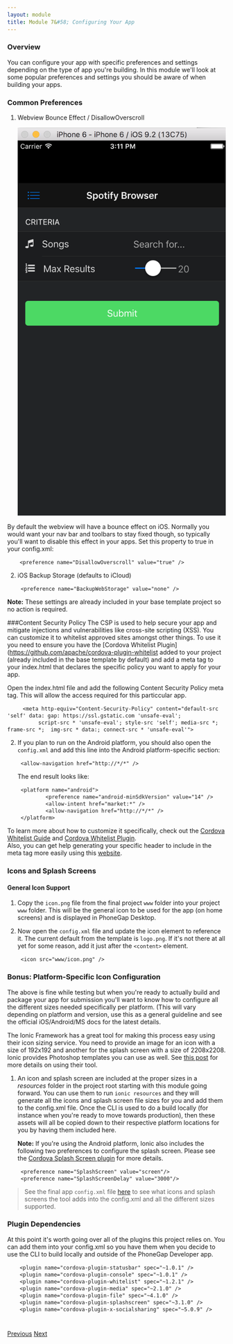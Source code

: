 ```yaml
---
layout: module
title: Module 7&#58; Configuring Your App
---
```


### Overview
You can configure your app with specific preferences and settings depending on the type of app you're building. In this module we'll look 
at some popular preferences and settings you should be aware of when building your apps. 

### Common Preferences
1. Webview Bounce Effect / DisallowOverscroll

    <img class="screenshot-lg" src="images/bounce.png"/>

By default the webview will have a bounce effect on iOS. Normally you would want your nav bar and toolbars to stay fixed though, so typically
you'll want to disable this effect in your apps. Set this property to true in your config.xml:

        <preference name="DisallowOverscroll" value="true" />
    
2. iOS Backup Storage (defaults to iCloud)
 
        <preference name="BackupWebStorage" value="none" />

**Note:** These settings are already included in your base template project so no action is required. 

###Content Security Policy 
The CSP is used to help secure your app and mitigate injections and vulnerabilities like cross-site scripting (XSS). You can customize it to 
whitelist approved sites amongst other things. To use it you need to ensure you have the [Cordova Whitelist Plugin](https://github.com/apache/cordova-plugin-whitelist
added to your project (already included in the base template by default) and add a meta tag to your index.html that declares the specific policy
 you want to apply for your app. 
   
 Open the index.html file and add the following Content Security Policy meta tag. This will allow the access required for this particcular app. 
     
         <meta http-equiv="Content-Security-Policy" content="default-src 'self' data: gap: https://ssl.gstatic.com 'unsafe-eval';
              script-src * 'unsafe-eval'; style-src 'self'; media-src *; frame-src *;  img-src * data:; connect-src * 'unsafe-eval'">

2. If you plan to run on the Android platform, you should also open the `config.xml` and add this line into the Android platform-specific section:

        <allow-navigation href="http://*/*" />
                
   The end result looks like:
   
        <platform name="android">
                <preference name="android-minSdkVersion" value="14" />
                <allow-intent href="market:*" />
                <allow-navigation href="http://*/*" />
        </platform>

To learn more about how to customize it specifically, check out the [Cordova Whitelist Guide](http://cordova.apache.org/docs/en/latest/guide/appdev/whitelist/index.html)
  and [Cordova Whitelist Plugin](https://github.com/apache/cordova-plugin-whitelist/blob/master/README.md#content-security-policy).  
 Also, you can get help generating your specific header to include in the meta tag more easily using this [website](http://cspisawesome.com/). 
 

### Icons and Splash Screens
#### General Icon Support
1. Copy the `icon.png` file from the final project `www` folder into your project `www` folder. This will be the general icon to be used for the app (on home screens) and is displayed 
in PhoneGap Desktop. 

2. Now open the `config.xml` file and update the icon element to reference it. The current default from the template is `logo.png`. If it's not there at all yet for some reason, add it just 
after the `<content>` element. 
      
        <icon src="www/icon.png" />
  
### Bonus: Platform-Specific Icon Configuration
The above is fine while testing but when you're ready to actually build and package your app for submission you'll want to know how to 
configure all the different sizes needed specifically per platform. (This will vary depending on platform and version, use this as a general guideline
and see the official iOS/Android/MS docs for the latest details. 

The Ionic Framework has a great tool for making this process easy using their icon sizing service. You need to provide an image for an icon
with a size of 192x192 and another for the splash screen with a size of 2208x2208. Ionic provides Photoshop templates you can use as well.
See [this post](http://blog.ionic.io/automating-icons-and-splash-screens/) for more details on using their tool.
 
1. An icon and splash screen are included at the proper sizes in a *resources* folder in the project root starting with this module going forward. You can 
use them to run `ionic resources` and they will generate all the icons and splash screen file sizes for you and add them to the config.xml file. 
Once the CLI is used to do a build locally (for instance when you're ready to move towards production), then
these assets will all be copied down to their respective platform locations for you by having them included here. 
   
    **Note:** If you're using the Android platform, Ionic also includes the following two preferences to configure the splash screen. 
    Please see the [Cordova Splash Screen plugin](https://github.com/apache/cordova-plugin-splashscreen) for more details. 
  
        <preference name="SplashScreen" value="screen"/>
        <preference name="SplashScreenDelay" value="3000"/>

  >See the final app `config.xml` file [here](https://github.com/hollyschinsky/spotify-browser/blob/master/config.xml) to see what icons and splash screens the tool adds into the config.xml
   and all the different sizes supported. 

### Plugin Dependencies 
At this point it's worth going over all of the plugins this project relies on. You can add them into your config.xml so you have them 
when you decide to use the CLI to build locally and outside of the PhoneGap Developer app. 

        <plugin name="cordova-plugin-statusbar" spec="~1.0.1" />
        <plugin name="cordova-plugin-console" spec="~1.0.1" />
        <plugin name="cordova-plugin-whitelist" spec="~1.2.1" />
        <plugin name="cordova-plugin-media" spec="~2.1.0" />
        <plugin name="cordova-plugin-file" spec="~4.1.0" />
        <plugin name="cordova-plugin-splashscreen" spec="~3.1.0" />
        <plugin name="cordova-plugin-x-socialsharing" spec="~5.0.9" />

<div class="row" style="margin-top:40px;">
<div class="col-sm-12">
<a href="module6.html" class="btn btn-default"><i class="glyphicon glyphicon-chevron-left"></i> Previous</a>
<a href="module8.html" class="btn btn-default pull-right">Next <i class="glyphicon
glyphicon-chevron-right"></i></a>
</div>
</div>
